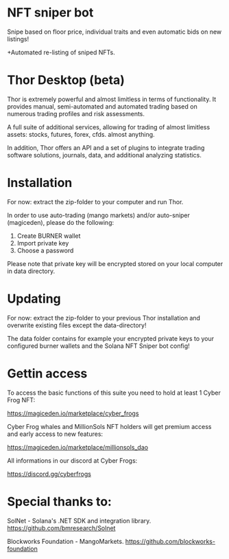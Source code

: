 # NFT sniper bot

Snipe based on floor price, individual traits and even automatic bids on new listings!

+Automated re-listing of sniped NFTs.


# Thor Desktop (beta)

Thor is extremely powerful and almost limitless in terms of functionality.
It provides manual, semi-automated and automated trading based on numerous trading profiles and risk assessments.

A full suite of additional services, allowing for trading of almost limitless assets: stocks, futures, forex, cfds. almost anything.

In addition, Thor offers an API and a set of plugins to integrate trading software solutions, journals, data, and additional analyzing statistics.

# Installation

For now: extract the zip-folder to your computer and run Thor.

In order to use auto-trading (mango markets) and/or auto-sniper (magiceden), please do the following:

1. Create BURNER wallet
2. Import private key
3. Choose a password

Please note that private key will be encrypted stored on your local computer in data directory.


# Updating

For now: extract the zip-folder to your previous Thor installation and overwrite existing files except the data-directory!

The data folder contains for example your encrypted private keys to your configured burner wallets and the Solana NFT Sniper bot config!

# Gettin access

To access the basic functions of this suite you need to hold at least 1 Cyber Frog NFT:

https://magiceden.io/marketplace/cyber_frogs

Cyber Frog whales and MillionSols NFT holders will get premium access and early access to new features:

https://magiceden.io/marketplace/millionsols_dao

All informations in our discord at Cyber Frogs:

https://discord.gg/cyberfrogs


# Special thanks to:

SolNet - Solana's .NET SDK and integration library.
https://github.com/bmresearch/Solnet

Blockworks Foundation - MangoMarkets.
https://github.com/blockworks-foundation
